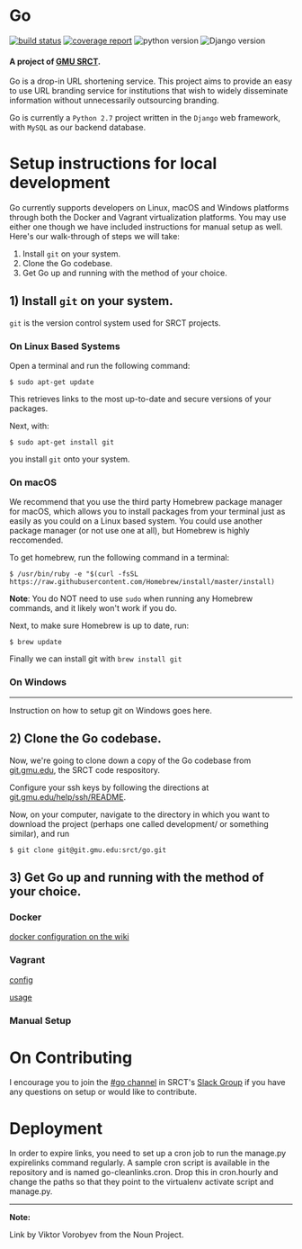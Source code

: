 # Go

[![build status](https://git.gmu.edu/srct/go/badges/master/build.svg)](https://git.gmu.edu/srct/go/commits/master)
[![coverage report](https://git.gmu.edu/srct/go/badges/master/coverage.svg)](https://git.gmu.edu/srct/go/commits/master)
![python version](https://img.shields.io/badge/python-2.7-blue.svg)
![Django version](https://img.shields.io/badge/Django-1.10-brightgreen.svg)

#### A project of [GMU SRCT](http://srct.gmu.edu).

Go is a drop-in URL shortening service. This project aims to provide an easy to use
URL branding service for institutions that wish to widely disseminate information
without unnecessarily outsourcing branding.

Go is currently a `Python 2.7` project written in the `Django` web framework, with
`MySQL` as our backend database.

# Setup instructions for local development

Go currently supports developers on Linux, macOS and Windows platforms through
both the Docker and Vagrant virtualization platforms. You may use either one
though we have included instructions for manual setup as well. Here's our walk-through
of steps we will take:

1. Install `git` on your system.
2. Clone the Go codebase.
3. Get Go up and running with the method of your choice.

## 1) Install `git` on your system.

`git` is the version control system used for SRCT projects.

### On Linux Based Systems

Open a terminal and run the following command:

    $ sudo apt-get update

This retrieves links to the most up-to-date and secure versions of your packages.

Next, with:

    $ sudo apt-get install git

you install `git` onto your system.

### On macOS

We recommend that you use the third party Homebrew package manager for macOS,
which allows you to install packages from your terminal just as easily as you
could on a Linux based system. You could use another package manager (or not
use one at all), but Homebrew is highly reccomended.

To get homebrew, run the following command in a terminal:

    $ /usr/bin/ruby -e "$(curl -fsSL https://raw.githubusercontent.com/Homebrew/install/master/install)

**Note**: You do NOT need to use `sudo` when running any Homebrew commands, and
it likely won't work if you do.

Next, to make sure Homebrew is up to date, run:

    $ brew update

Finally we can install git with `brew install git`

### On Windows
---

Instruction on how to setup git on Windows goes here.

## 2) Clone the Go codebase.

Now, we're going to clone down a copy of the Go codebase from [git.gmu.edu](http://git.gmu.edu/srct/go),
the SRCT code respository.

Configure your ssh keys by following the directions at [git.gmu.edu/help/ssh/README](http://git.gmu.edu/help/ssh/README).

Now, on your computer, navigate to the directory in which you want to download the project (perhaps one called development/ or something similar), and run

`$ git clone git@git.gmu.edu:srct/go.git`

## 3) Get Go up and running with the method of your choice.

### Docker

[docker configuration on the wiki](https://git.gmu.edu/srct/go/wikis/docker-configuration)

### Vagrant

[config](https://git.gmu.edu/srct/go/wikis/vagrant-configuration)

[usage](https://git.gmu.edu/srct/go/wikis/vagrant-usage)

### Manual Setup

# On Contributing


I encourage you to join the [#go channel](https://srct.slack.com/messages/go/details/) in SRCT's [Slack Group](https://srct.slack.com)
if you have any questions on setup or would like to contribute.


# Deployment

In order to expire links, you need to set up a cron job to run the manage.py
expirelinks command regularly. A sample cron script is available in the
repository and is named go-cleanlinks.cron. Drop this in cron.hourly and
change the paths so that they point to the virtualenv activate script and
manage.py.

---
**Note:**

Link by Viktor Vorobyev from the Noun Project.

